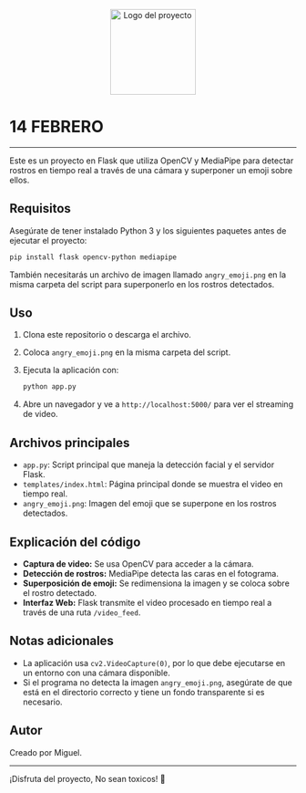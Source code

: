 <p align="center">
  <img width="150px" src="https://i.ibb.co/bXvzjXm/LOGO-h1.png" alt="Logo del proyecto" />
</p>

# 14 FEBRERO
---

Este es un proyecto en Flask que utiliza OpenCV y MediaPipe para detectar rostros en tiempo real a través de una cámara y superponer un emoji sobre ellos.

## Requisitos

Asegúrate de tener instalado Python 3 y los siguientes paquetes antes de ejecutar el proyecto:

```sh
pip install flask opencv-python mediapipe
```

También necesitarás un archivo de imagen llamado `angry_emoji.png` en la misma carpeta del script para superponerlo en los rostros detectados.

## Uso

1. Clona este repositorio o descarga el archivo.
2. Coloca `angry_emoji.png` en la misma carpeta del script.
3. Ejecuta la aplicación con:
   
   ```sh
   python app.py
   ```
4. Abre un navegador y ve a `http://localhost:5000/` para ver el streaming de video.

## Archivos principales

- `app.py`: Script principal que maneja la detección facial y el servidor Flask.
- `templates/index.html`: Página principal donde se muestra el video en tiempo real.
- `angry_emoji.png`: Imagen del emoji que se superpone en los rostros detectados.

## Explicación del código

- **Captura de video:** Se usa OpenCV para acceder a la cámara.
- **Detección de rostros:** MediaPipe detecta las caras en el fotograma.
- **Superposición de emoji:** Se redimensiona la imagen y se coloca sobre el rostro detectado.
- **Interfaz Web:** Flask transmite el video procesado en tiempo real a través de una ruta `/video_feed`.

## Notas adicionales

- La aplicación usa `cv2.VideoCapture(0)`, por lo que debe ejecutarse en un entorno con una cámara disponible.
- Si el programa no detecta la imagen `angry_emoji.png`, asegúrate de que está en el directorio correcto y tiene un fondo transparente si es necesario.

## Autor

Creado por Miguel.

---

¡Disfruta del proyecto, No sean toxicos! 🚀

